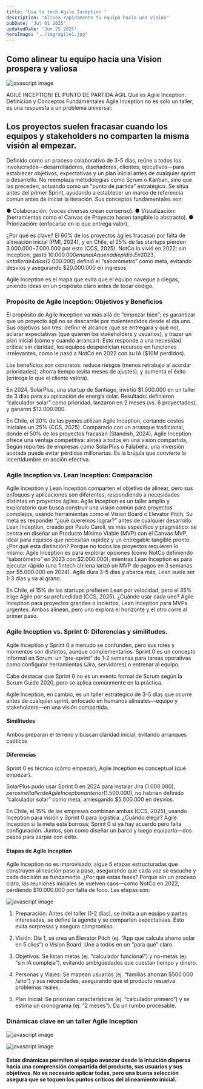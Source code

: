 ```yaml
---
title: "Usa la tech Agile Inception "
description: "Alinea rapidamente tu equipo hacia una vision"
pubDate: 'Jul 01 2025'
updatedDate: 'Jun 25 2025'
heroImage: "../img/agile1.jpg"
---
```


## Como alinear tu equipo hacia una Vision prospera y valiosa

![javascript image](/img/agile1.jpg)

AGILE INCEPTION: EL PUNTO DE PARTIDA ÁGIL
Qué es Agile Inception: Definición y Conceptos Fundamentales
Agile Inception no es solo un taller; es una respuesta a un problema universal:

## Los proyectos suelen fracasar cuando los equipos y stakeholders no comparten la misma visión al empezar.

Definido como un proceso colaborativo de 3-5 días, reúne a todos los involucrados—desarrolladores, diseñadores, clientes, ejecutivos—para establecer objetivos, expectativas y un plan inicial antes de cualquier sprint o desarrollo.
No reemplaza metodologías como Scrum o Kanban, sino que las preceden, actuando como un “punto de partida” estratégico. Se sitúa antes del primer Sprint, ayudando a establecer un marco de referencia común antes de iniciar la iteración.
Sus conceptos fundamentales son:

● Colaboración: (voces diversas crean consenso).
● Visualización: (herramientas como el Canvas de Proyecto hacen tangible lo abstracto).
● Priorización: (enfocarse en lo que entrega valor).

¿Por qué es clave? El 60% de los proyectos ágiles fracasan por falta de alineación inicial (PMI, 2024), y en Chile, el 25% de las startups pierden $3.000.000-$7.000.000 por esto (CCS, 2025). NotCo lo vivió en 2022: sin Inception, gastó $10.000.000 en una IA que nadie pidió.
En 2023, un taller de 4 días ($2.000.000) definió el “saborómetro” como meta, evitando desvíos y asegurando $20.000.000 en ingresos.

Agile Inception es el mapa que evita que el equipo navegue a ciegas, uniendo ideas en un propósito claro antes de tocar código.

### Propósito de Agile Inception: Objetivos y Beneficios

El propósito de Agile Inception va más allá de “empezar bien”; es garantizar que un proyecto ágil no se descarrile por malentendidos desde el día uno. Sus objetivos son tres: definir el alcance (qué se entregará y qué no), aclarar expectativas (qué quieren los stakeholders y usuarios), y trazar un plan inicial (cómo y cuándo arrancar). Esto responde a una necesidad crítica: sin claridad, los equipos desperdician recursos en funciones irrelevantes, como le pasó a NotCo en 2022 con su IA ($10M perdidos).


Los beneficios son concretos: reduce riesgos (menos retrabajo al acordar prioridades), ahorra tiempo (evita meses de ajustes), y aumenta el éxito (entrega lo que el cliente valora).


En 2024, SolarPlus, una startup de Santiago, invirtió $1.500.000 en un taller de 3 días para su aplicación de energía solar. Resultado: definieron “calculador solar” como prioridad, lanzaron en 2 meses (vs. 6 proyectados), y ganaron $12.000.000.


En Chile, el 20% de las pymes utilizan Agile Inception, cortando costos iniciales un 25% (CCS, 2025). Comparado con un arranque tradicional, donde el 50% de los proyectos fracasan (Standish, 2024), Agile Inception ofrece una ventaja competitiva: alinea a todos en una visión compartida, Según reportes de empresas como SolarPlus o Falabella, una inversión acotada puede evitar pérdidas millonarias. Es la brújula que convierte la incertidumbre en acción efectiva.


### Agile Inception vs. Lean Inception: Comparación

Agile Inception y Lean Inception comparten el objetivo de alinear, pero sus enfoques y aplicaciones son diferentes, respondiendo a necesidades distintas en proyectos ágiles. Agile Inception es un taller amplio y exploratorio que busca construir una visión común para proyectos complejos, usando herramientas como el Vision Board o Elevator Pitch. Su meta es responder “¿qué queremos lograr?” antes de cualquier desarrollo. Lean Inception, creado por Paulo Caroli, es más específico y pragmático: se centra en diseñar un Producto Mínimo Viable (MVP) con el Canvas MVP, ideal para equipos que necesitan rapidez y un entregable tangible pronto. ¿Por qué esta distinción? Porque no todos los proyectos requieren lo mismo: Agile Inception es para explorar opciones (como NotCo definiendo “saborómetro” en 2023 con $2.000.000), mientras Lean Inception es para ejecutar rápido (una fintech chilena lanzó un MVP de pagos en 3 semanas por $5.000.000 en 2024). Agile dura 3-5 días y abarca más, Lean suele ser 1-3 días y va al grano.


En Chile, el 15% de las startups prefieren Lean por velocidad, pero el 35% elige Agile por su profundidad (CCS, 2025). ¿Cuándo usar cada uno? Agile Inception para proyectos grandes o inciertos, Lean Inception para MVPs urgentes. Ambos alinean, pero uno explora el horizonte y el otro corre al primer paso.

### Agile Inception vs. Sprint 0: Diferencias y similitudes.

Agile Inception y Sprint 0 a menudo se confunden, pero sus roles y momentos son distintos, aunque complementarios. Sprint 0 es un concepto informal en Scrum: un “pre-sprint” de 1-2 semanas para tareas operativas como configurar herramientas (Jira, servidores) o entrenar al equipo.

Cabe destacar que Sprint 0 no es un evento formal de Scrum según la Scrum Guide 2020, pero se aplica comúnmente en la práctica.

Agile Inception, en cambio, es un taller estratégico de 3-5 días que ocurre antes de cualquier sprint, enfocado en humanos alineales—equipo y stakeholders—en una visión compartida.

#### Similitudes

Ambos preparan el terreno y buscan claridad inicial, evitando arranques caóticos

#### Diferencias

Sprint 0 es técnico (cómo empezar), Agile Inception es conceptual (qué empezar).

SolarPlus pudo usar Sprint 0 en 2024 para instalar Jira ($1.000.000), pero sin el taller de Agile Inception anterior ($1.500.000), no habrían definido “calculador solar” como meta, arriesgando $5.000.000 en desvíos.

En Chile, el 15% de las empresas combinan ambas (CCS, 2025), usando Inception para visión y Sprint 0 para logística. ¿Cuándo elegir? Agile Inception si la meta está borrosa; Sprint 0 si ya hay acuerdo pero falta configuración. Juntos, son como diseñar un barco y luego equiparlo—dos pasos para zarpar con éxito.

#### Etapas de Agile Inception

Agile Inception no es improvisado; sigue 5 etapas estructuradas que construyen alineación paso a paso, asegurando que cada voz se escuche y cada decisión se fundamente. ¿Por qué estas fases? Porque sin un proceso claro, las reuniones iniciales se vuelven caos—como NotCo en 2022, perdiendo $10.000.000 por falta de foco. Las etapas son:

![javascript image](/img/etapas_agile.png)

1. Preparación: Antes del taller (1-2 días), se invita a un equipo y partes interesadas, se define la agenda y se comparten expectativas. Esto evita sorpresas y asegura compromiso.

2. Visión: Día 1, se crea un Elevator Pitch (ej. “App que calcula ahorro solar en 5 clics”) o Vision Board. Une a todos en un “para qué” claro.

3. Objetivos: Se listan metas (ej. “calculador funcional”) y no-metas (ej. “sin IA compleja”), evitando ambigüedades que cuestan tiempo y dinero.

4. Personas y Viajes: Se mapean usuarios (ej. “familias ahorran $500.000 /año”) y sus necesidades, asegurando que el producto resuelva problemas reales.

5. Plan Inicial: Se priorizan características (ej. “calculador primero”) y se estima un cronograma (ej. “2 meses”). Da un rumbo procesable.


### Dinámicas clave en un taller Agile Inception

![javascript image](/img/dinamicas_agile.png)

![javascript image](/img/dinamicas_agile2.png)

#### Estas dinámicas permiten al equipo avanzar desde la intuición dispersa hacia una comprensión compartida del producto, sus usuarios y sus objetivos. No es necesario aplicar todas, pero una buena selección asegura que se toquen los puntos críticos del alineamiento inicial.
